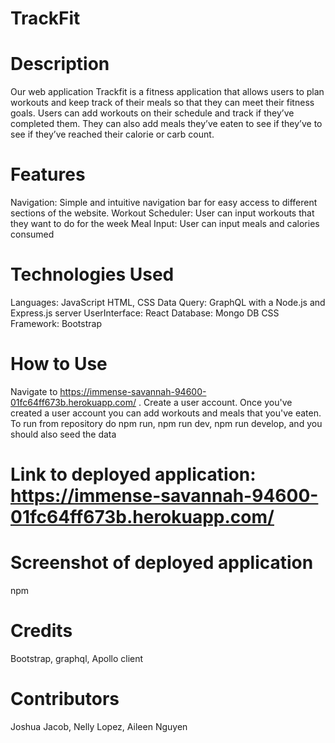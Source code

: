 # TrackFit

# Description

Our web application Trackfit is a fitness application that allows users to plan workouts and keep track of their meals so that they can meet their fitness goals. Users can add workouts on their schedule and track if they’ve completed them. They can also add meals they’ve eaten to see if they’ve to see if they’ve reached their calorie or carb count.

# Features

Navigation: Simple and intuitive navigation bar for easy access to different sections of the website.
Workout Scheduler: User can input workouts that they want to do for the week
Meal Input: User can input meals and calories consumed

# Technologies Used

Languages: JavaScript HTML, CSS
Data Query: GraphQL with a Node.js and Express.js server
UserInterface: React
Database: Mongo DB
CSS Framework: Bootstrap

# How to Use

Navigate to https://immense-savannah-94600-01fc64ff673b.herokuapp.com/ . Create a user account. Once you've created a user account you can add workouts and meals that you've eaten. To run from repository do npm run, npm run dev, npm run develop, and
you should also seed the data

# Link to deployed application: https://immense-savannah-94600-01fc64ff673b.herokuapp.com/

# Screenshot of deployed application

npm

# Credits

Bootstrap, graphql, Apollo client

# Contributors

Joshua Jacob, Nelly Lopez, Aileen Nguyen
